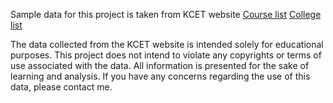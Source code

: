 Sample data for this project is taken from KCET website
[Course list](https://cetonline.karnataka.gov.in/keawebentry456/dcet2024/COURSECODE%20ENGGenglishkannada.pdf)
[College list](https://ceo.karnataka.gov.in/uploads/83951696398287.pdf)

The data collected from the KCET website is intended solely for educational purposes. This project does not intend to violate any copyrights or terms of use associated with the data. All information is presented for the sake of learning and analysis. If you have any concerns regarding the use of this data, please contact me.
